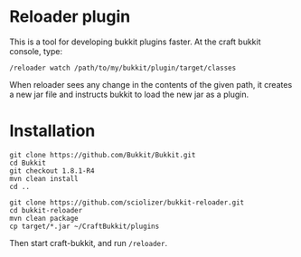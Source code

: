 Reloader plugin
===============

This is a tool for developing bukkit plugins faster. At the craft bukkit console, type:

    /reloader watch /path/to/my/bukkit/plugin/target/classes

When reloader sees any change in the contents of the given path, it creates a new jar file and instructs bukkit
to load the new jar as a plugin.

Installation
============

```
git clone https://github.com/Bukkit/Bukkit.git
cd Bukkit
git checkout 1.8.1-R4
mvn clean install
cd ..

git clone https://github.com/sciolizer/bukkit-reloader.git
cd bukkit-reloader
mvn clean package
cp target/*.jar ~/CraftBukkit/plugins
```

Then start craft-bukkit, and run `/reloader`.
